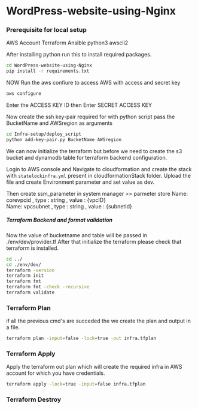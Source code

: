 # WordPress-website-using-Nginx

### Prerequisite for local setup

AWS Account
Terraform
Ansible
python3
awscli2

After installing python run this to install required packages.

```bash
cd WordPress-website-using-Nginx
pip install -r requirements.txt
```

NOW Run the aws confiure to access AWS with access and secret key

```bash
aws configure
```

Enter the ACCESS KEY ID then Enter SECRET ACCESS KEY

Now create the ssh key-pair required for with python script
pass the BucketName and AWSregion as arguments

```bash
cd Infra-setup/deploy_script
python add-key-pair.py BucketName AWSregion
```

We can now initialize the terraform but before we need to create the s3 bucket and dynamodb table for terraform backend configuration.

Login to AWS console and Navigate to cloudformation and create the stack with `statelockinfra.yml` present in cloudformationStack folder. Upload the file and create Environment parameter and set value as dev.

Then create ssm_parameter in system manager >> parmeter store
Name: corevpcid , type : string , value : {vpcID}  
Name: vpcsubnet , type : string , value : {subnetId}

##### Terraform Backend and format validation

Now the value of bucketname and table will be passed in ./env/dev/provider.tf
After that initialize the terraform please check that terraform is installed.

```bash
cd ../
cd ./env/dev/
terraform -version
terraform init
terraform fmt
terraform fmt -check -recursive
terraform validate
```

### Terraform Plan

if all the previous cmd's are succeded the we create the plan and output in a file.

```bash
terraform plan -input=false -lock=true -out infra.tfplan
```

### Terraform Apply

Apply the terraform out plan which will create the required infra in AWS account for which you have credentials.

```bash
terraform apply -lock=true -input=false infra.tfplan
```

### Terraform Destroy
